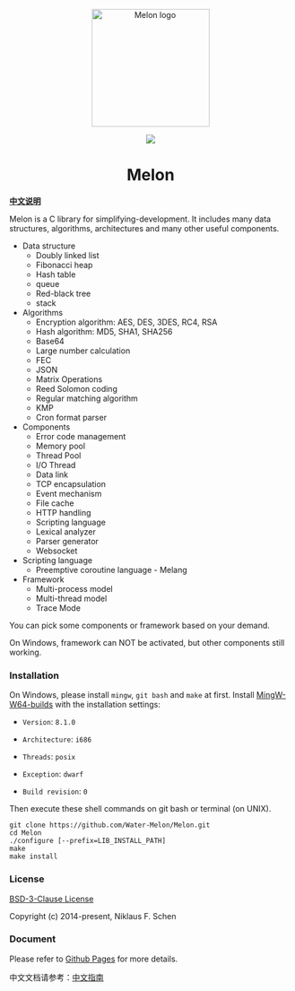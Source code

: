 <p align="center"><img width="210" src="https://github.com/Water-Melon/Melon/blob/master/docs/logo.png?raw=true" alt="Melon logo"></p>
<p align="center"><img src="https://img.shields.io/github/license/Water-Melon/Melang" /></p>
<h1 align="center">Melon</h1>



**[中文说明](https://water-melon.github.io/Melon/cn/)**

Melon is a C library for simplifying-development. 
It includes many data structures, algorithms, architectures and many other useful components.

- Data structure
  - Doubly linked list
  - Fibonacci heap
  - Hash table
  - queue
  - Red-black tree
  - stack
- Algorithms
  - Encryption algorithm: AES, DES, 3DES, RC4, RSA
  - Hash algorithm: MD5, SHA1, SHA256
  - Base64
  - Large number calculation
  - FEC
  - JSON
  - Matrix Operations
  - Reed Solomon coding
  - Regular matching algorithm
  - KMP
  - Cron format parser
- Components
  - Error code management
  - Memory pool
  - Thread Pool
  - I/O Thread
  - Data link
  - TCP encapsulation
  - Event mechanism
  - File cache
  - HTTP handling
  - Scripting language
  - Lexical analyzer
  - Parser generator
  - Websocket
- Scripting language
  - Preemptive coroutine language - Melang
- Framework
  - Multi-process model
  - Multi-thread model
  - Trace Mode

You can pick some components or framework based on your demand.

On Windows, framework can NOT be activated, but other components still working.



### Installation

On Windows, please install `mingw`, `git bash` and `make` at first. Install [MingW-W64-builds](https://www.mingw-w64.org/downloads/#mingw-builds) with the installation settings:

- `Version`: `8.1.0`

- `Architecture`: `i686`

- `Threads`: `posix`

- `Exception`: `dwarf`

- `Build revision`: `0`

Then execute these shell commands on git bash or terminal (on UNIX).

```
git clone https://github.com/Water-Melon/Melon.git
cd Melon
./configure [--prefix=LIB_INSTALL_PATH]
make
make install
```

### License

[BSD-3-Clause License](https://github.com/Water-Melon/Melang/blob/master/LICENSE)

Copyright (c) 2014-present, Niklaus F. Schen



### Document

Please refer to [Github Pages](https://water-melon.github.io/Melon/) for more details.

中文文档请参考：[中文指南](https://water-melon.github.io/Melon/cn/)

